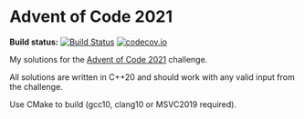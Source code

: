 Advent of Code 2021
===================

**Build status:** [![Build Status](https://github.com/ComicSansMS/AdventOfCode2021/actions/workflows/build-and-test.yml/badge.svg)](https://github.com/ComicSansMS/AdventOfCode2021/actions)
[![codecov.io](https://codecov.io/github/ComicSansMS/AdventOfCode2021/coverage.svg?branch=main)](https://codecov.io/github/ComicSansMS/AdventOfCode2021/branch/main)


My solutions for the [Advent of Code 2021](https://adventofcode.com/2021/) challenge.

All solutions are written in C++20 and should work with any valid input from the challenge.

Use CMake to build (gcc10, clang10 or MSVC2019 required).
